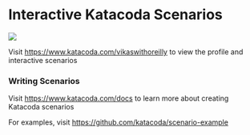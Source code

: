 # Interactive Katacoda Scenarios

[![](http://shields.katacoda.com/katacoda/vikaswithoreilly/count.svg)](https://www.katacoda.com/vikaswithoreilly "Get your profile on Katacoda.com")

Visit https://www.katacoda.com/vikaswithoreilly to view the profile and interactive scenarios

### Writing Scenarios
Visit https://www.katacoda.com/docs to learn more about creating Katacoda scenarios

For examples, visit https://github.com/katacoda/scenario-example
